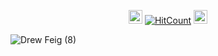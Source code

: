 
<div id="profile-views-badge" align="center">
 
<img src="https://emoji.discord.st/emojis/768b108d-274f-4f44-a634-8477b16efce7.gif" width="22">  [![HitCount](https://hits.dwyl.com/mehedi2091/Portfolio.svg?style=flat-square)](http://hits.dwyl.com/mehedi2091/Portfolio)  <img src="https://emoji.discord.st/emojis/768b108d-274f-4f44-a634-8477b16efce7.gif" width="22">
 
</div>


![Drew Feig (8)](https://github.com/user-attachments/assets/4090bfa3-742f-468b-9b66-eee0e06a722e)
